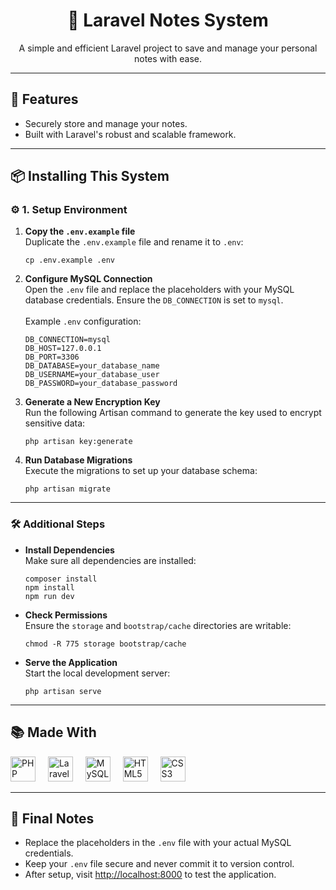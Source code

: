 <h1 align="center">📝 Laravel Notes System</h1>
  <p align="center">A simple and efficient Laravel project to save and manage your personal notes with ease.</p>

  <hr>

  <h2>🚀 Features</h2>
  <ul>
    <li>Securely store and manage your notes.</li>
    <li>Built with Laravel's robust and scalable framework.</li>
  </ul>

  <hr>

  <h2>📦 Installing This System</h2>
  
  <h3>⚙️ 1. Setup Environment</h3>
  <ol>
    <li><b>Copy the <code>.env.example</code> file</b><br>
      Duplicate the <code>.env.example</code> file and rename it to <code>.env</code>:
      <pre><code>cp .env.example .env</code></pre>
    </li>
    <li><b>Configure MySQL Connection</b><br>
      Open the <code>.env</code> file and replace the placeholders with your MySQL database credentials. Ensure the <code>DB_CONNECTION</code> is set to <code>mysql</code>.
      <br><br>
      Example <code>.env</code> configuration:
      <pre><code>DB_CONNECTION=mysql
DB_HOST=127.0.0.1
DB_PORT=3306
DB_DATABASE=your_database_name
DB_USERNAME=your_database_user
DB_PASSWORD=your_database_password</code></pre>
    </li>
    <li><b>Generate a New Encryption Key</b><br>
      Run the following Artisan command to generate the key used to encrypt sensitive data:
      <pre><code>php artisan key:generate</code></pre>
    </li>
    <li><b>Run Database Migrations</b><br>
      Execute the migrations to set up your database schema:
      <pre><code>php artisan migrate</code></pre>
    </li>
  </ol>

  <hr>

  <h3>🛠️ Additional Steps</h3>
  <ul>
    <li><b>Install Dependencies</b><br>
      Make sure all dependencies are installed:
      <pre><code>composer install
npm install
npm run dev</code></pre>
    </li>
    <li><b>Check Permissions</b><br>
      Ensure the <code>storage</code> and <code>bootstrap/cache</code> directories are writable:
      <pre><code>chmod -R 775 storage bootstrap/cache</code></pre>
    </li>
    <li><b>Serve the Application</b><br>
      Start the local development server:
      <pre><code>php artisan serve</code></pre>
    </li>
  </ul>

  <hr>

  <h2>📚 Made With</h2>
  <div align="left">
    <img src="https://cdn.jsdelivr.net/gh/devicons/devicon/icons/php/php-original.svg" height="40" alt="PHP logo" />
    <img width="12" />
    <img src="https://cdn.jsdelivr.net/gh/devicons/devicon/icons/laravel/laravel-plain.svg" height="40" alt="Laravel logo" />
    <img width="12" />
    <img src="https://cdn.jsdelivr.net/gh/devicons/devicon/icons/mysql/mysql-original.svg" height="40" alt="MySQL logo" />
    <img width="12" />
    <img src="https://cdn.jsdelivr.net/gh/devicons/devicon/icons/html5/html5-original.svg" height="40" alt="HTML5 logo" />
    <img width="12" />
    <img src="https://cdn.jsdelivr.net/gh/devicons/devicon/icons/css3/css3-original.svg" height="40" alt="CSS3 logo" />
  </div>

  <hr>

  <h2>🌟 Final Notes</h2>
  <ul>
    <li>Replace the placeholders in the <code>.env</code> file with your actual MySQL credentials.</li>
    <li>Keep your <code>.env</code> file secure and never commit it to version control.</li>
    <li>After setup, visit <a href="http://localhost:8000">http://localhost:8000</a> to test the application.</li>
  </ul>
